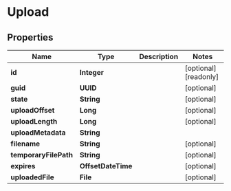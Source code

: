 

# Upload


## Properties

Name | Type | Description | Notes
------------ | ------------- | ------------- | -------------
**id** | **Integer** |  |  [optional] [readonly]
**guid** | **UUID** |  |  [optional]
**state** | **String** |  |  [optional]
**uploadOffset** | **Long** |  |  [optional]
**uploadLength** | **Long** |  |  [optional]
**uploadMetadata** | **String** |  | 
**filename** | **String** |  |  [optional]
**temporaryFilePath** | **String** |  |  [optional]
**expires** | **OffsetDateTime** |  |  [optional]
**uploadedFile** | **File** |  |  [optional]



